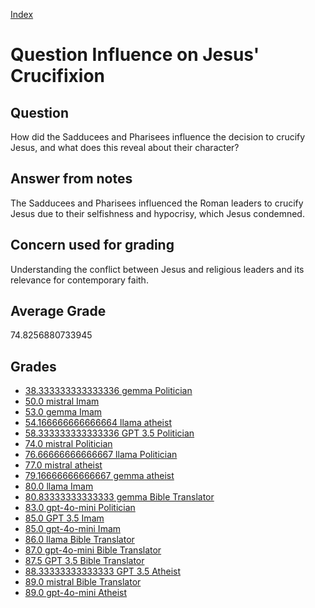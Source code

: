 
[Index](../../index.md)
# Question Influence on Jesus' Crucifixion
## Question
How did the Sadducees and Pharisees influence the decision to crucify Jesus, and what does this reveal about their character?

## Answer from notes
The Sadducees and Pharisees influenced the Roman leaders to crucify Jesus due to their selfishness and hypocrisy, which Jesus condemned.

## Concern used for grading
Understanding the conflict between Jesus and religious leaders and its relevance for contemporary faith.

## Average Grade
74.8256880733945

## Grades
 * [38.333333333333336 gemma Politician](../answers/gemma_Politician/Influence_on_Jesus__Crucifixion.md)
 * [50.0 mistral Imam](../answers/mistral_Imam/Influence_on_Jesus__Crucifixion.md)
 * [53.0 gemma Imam](../answers/gemma_Imam/Influence_on_Jesus__Crucifixion.md)
 * [54.166666666666664 llama atheist](../answers/llama_atheist/Influence_on_Jesus__Crucifixion.md)
 * [58.333333333333336 GPT 3.5 Politician](../answers/GPT_3.5_Politician/Influence_on_Jesus__Crucifixion.md)
 * [74.0 mistral Politician](../answers/mistral_Politician/Influence_on_Jesus__Crucifixion.md)
 * [76.66666666666667 llama Politician](../answers/llama_Politician/Influence_on_Jesus__Crucifixion.md)
 * [77.0 mistral atheist](../answers/mistral_atheist/Influence_on_Jesus__Crucifixion.md)
 * [79.16666666666667 gemma atheist](../answers/gemma_atheist/Influence_on_Jesus__Crucifixion.md)
 * [80.0 llama Imam](../answers/llama_Imam/Influence_on_Jesus__Crucifixion.md)
 * [80.83333333333333 gemma Bible Translator](../answers/gemma_Bible_Translator/Influence_on_Jesus__Crucifixion.md)
 * [83.0 gpt-4o-mini Politician](../answers/gpt-4o-mini_Politician/Influence_on_Jesus__Crucifixion.md)
 * [85.0 GPT 3.5 Imam](../answers/GPT_3.5_Imam/Influence_on_Jesus__Crucifixion.md)
 * [85.0 gpt-4o-mini Imam](../answers/gpt-4o-mini_Imam/Influence_on_Jesus__Crucifixion.md)
 * [86.0 llama Bible Translator](../answers/llama_Bible_Translator/Influence_on_Jesus__Crucifixion.md)
 * [87.0 gpt-4o-mini Bible Translator](../answers/gpt-4o-mini_Bible_Translator/Influence_on_Jesus__Crucifixion.md)
 * [87.5 GPT 3.5 Bible Translator](../answers/GPT_3.5_Bible_Translator/Influence_on_Jesus__Crucifixion.md)
 * [88.33333333333333 GPT 3.5 Atheist](../answers/GPT_3.5_Atheist/Influence_on_Jesus__Crucifixion.md)
 * [89.0 mistral Bible Translator](../answers/mistral_Bible_Translator/Influence_on_Jesus__Crucifixion.md)
 * [89.0 gpt-4o-mini Atheist](../answers/gpt-4o-mini_Atheist/Influence_on_Jesus__Crucifixion.md)
